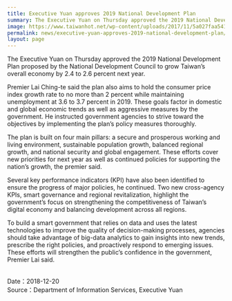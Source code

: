```yaml
---
title: Executive Yuan approves 2019 National Development Plan
summary: The Executive Yuan on Thursday approved the 2019 National Development Plan proposed by the National Development Council to grow Taiwan’s overall economy by 2.4 to 2.6 percent next year.
image: https://www.taiwanhot.net/wp-content/uploads/2017/11/5a027faa54173.jpg
permalink: news/executive-yuan-approves-2019-national-development-plan/
layout: page
---
```

The Executive Yuan on Thursday approved the 2019 National Development Plan proposed by the National Development Council to grow Taiwan’s overall economy by 2.4 to 2.6 percent next year.

Premier Lai Ching-te said the plan also aims to hold the consumer price index growth rate to no more than 2 percent while maintaining unemployment at 3.6 to 3.7 percent in 2019. These goals factor in domestic and global economic trends as well as aggressive measures by the government. He instructed government agencies to strive toward the objectives by implementing the plan’s policy measures thoroughly.

The plan is built on four main pillars: a secure and prosperous working and living environment, sustainable population growth, balanced regional growth, and national security and global engagement. These efforts cover new priorities for next year as well as continued policies for supporting the nation’s growth, the premier said.

Several key performance indicators (KPI) have also been identified to ensure the progress of major policies, he continued. Two new cross-agency KPIs, smart governance and regional revitalization, highlight the government’s focus on strengthening the competitiveness of Taiwan’s digital economy and balancing development across all regions.

To build a smart government that relies on data and uses the latest technologies to improve the quality of decision-making processes, agencies should take advantage of big-data analytics to gain insights into new trends, prescribe the right policies, and proactively respond to emerging issues. These efforts will strengthen the public’s confidence in the government, Premier Lai said.

<br/>
Date：2018-12-20
<br/>
Source：Department of Information Services, Executive Yuan
